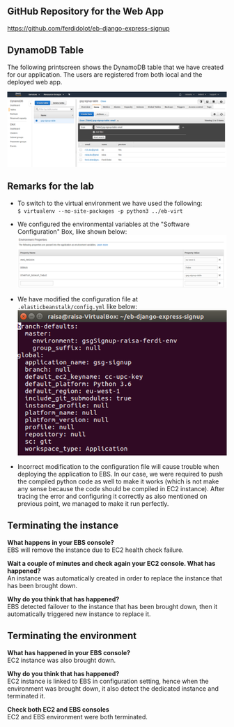 ## GitHub Repository for the Web App ##

https://github.com/ferdidolot/eb-django-express-signup

## DynamoDB Table ##

The following printscreen shows the DynamoDB table that we have created for our application.
The users are registered from both local and the deployed web app.

![alt text](https://github.com/ferdidolot/CLOUD-COMPUTING-CLASS-2018/blob/master/Lab4/DynamoDB.png)


## Remarks for the lab ##

* To switch to the virtual environment we have used the following:<br/>
`$ virtualenv --no-site-packages -p python3 ../eb-virt`

* We configured the environmental variables at the "Software Configuration" Box, like shown below:
![alt text](https://github.com/ferdidolot/CLOUD-COMPUTING-CLASS-2018/blob/master/Lab4/EnvironmentalVariables.png)

* We have modified the configuration file at `.elasticbeanstalk/config.yml` like below:
![alt text](https://github.com/ferdidolot/CLOUD-COMPUTING-CLASS-2018/blob/master/Lab4/ConfigForElasticbeanstalk.png)

* Incorrect modification to the configuration file will cause trouble when deploying the application to EBS. In our case, we were required to push the compiled python code as well to make it works (which is not make any sense because the code should be compiled in EC2 instance). After tracing the error and configuring it correctly as also mentioned on previous point, we managed to make it run perfectly.

## Terminating the instance ##

**What happens in your EBS console?**<br/>
EBS will remove the instance due to EC2 health check failure.

**Wait a couple of minutes and check again your EC2 console. What has happened?**<br/>
An instance was automatically created in order to replace the instance that has been brought down.

**Why do you think that has happened?**<br/>
EBS detected failover to the instance that has been brought down, then it automatically triggered new instance to replace it.

## Terminating the environment ##

**What has happened in your EBS console?**<br/>
EC2 instance was also brought down. 

**Why do you think that has happened?**<br/>
EC2 instance is linked to EBS in configuration setting, hence when the environment was brought down, it also detect the dedicated instance and terminated it.

**Check both EC2 and EBS consoles**<br/>
EC2 and EBS environment were both terminated.
